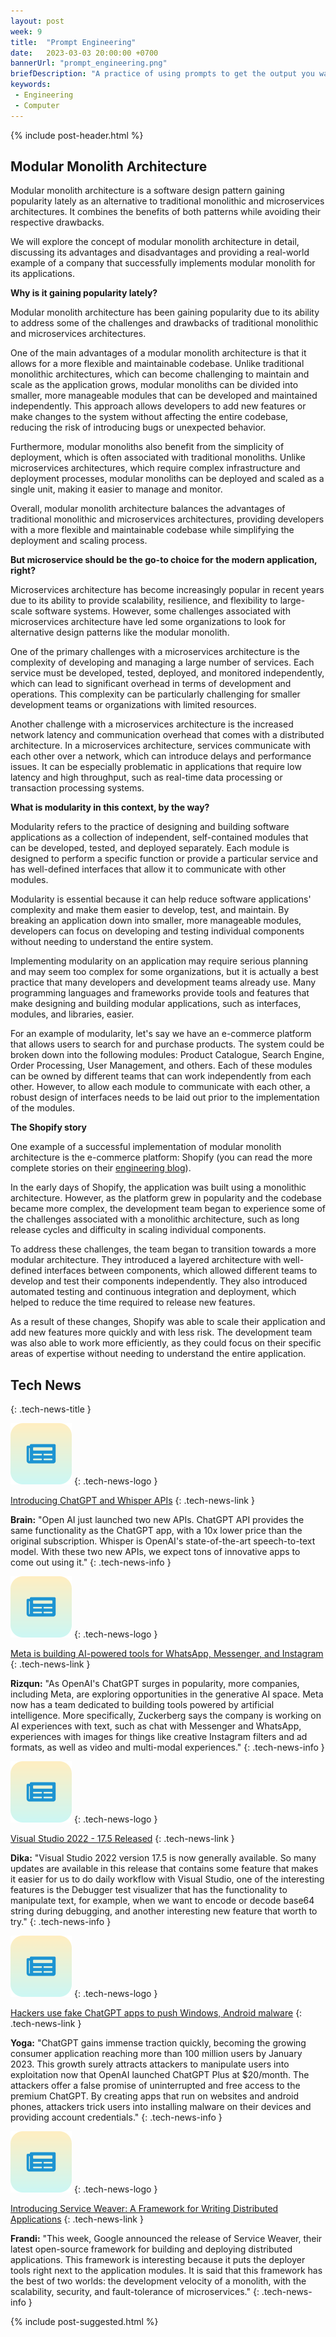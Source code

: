 ```yaml
---
layout: post
week: 9
title:  "Prompt Engineering"
date:   2023-03-03 20:00:00 +0700
bannerUrl: "prompt_engineering.png"
briefDescription: "A practice of using prompts to get the output you want in NLP and AI models."
keywords:
 - Engineering
 - Computer
---
```


{% include post-header.html %}

## Modular Monolith Architecture

Modular monolith architecture is a software design pattern gaining popularity lately as an alternative to traditional monolithic and microservices architectures. It combines the benefits of both patterns while avoiding their respective drawbacks. 

We will explore the concept of modular monolith architecture in detail, discussing its advantages and disadvantages and providing a real-world example of a company that successfully implements modular monolith for its applications.

__Why is it gaining popularity lately?__

Modular monolith architecture has been gaining popularity due to its ability to address some of the challenges and drawbacks of traditional monolithic and microservices architectures.

One of the main advantages of a modular monolith architecture is that it allows for a more flexible and maintainable codebase. Unlike traditional monolithic architectures, which can become challenging to maintain and scale as the application grows, modular monoliths can be divided into smaller, more manageable modules that can be developed and maintained independently. This approach allows developers to add new features or make changes to the system without affecting the entire codebase, reducing the risk of introducing bugs or unexpected behavior.

Furthermore, modular monoliths also benefit from the simplicity of deployment, which is often associated with traditional monoliths. Unlike microservices architectures, which require complex infrastructure and deployment processes, modular monoliths can be deployed and scaled as a single unit, making it easier to manage and monitor.

Overall, modular monolith architecture balances the advantages of traditional monolithic and microservices architectures, providing developers with a more flexible and maintainable codebase while simplifying the deployment and scaling process.

__But microservice should be the go-to choice for the modern application, right?__

Microservices architecture has become increasingly popular in recent years due to its ability to provide scalability, resilience, and flexibility to large-scale software systems. However, some challenges associated with microservices architecture have led some organizations to look for alternative design patterns like the modular monolith.

One of the primary challenges with a microservices architecture is the complexity of developing and managing a large number of services. Each service must be developed, tested, deployed, and monitored independently, which can lead to significant overhead in terms of development and operations. This complexity can be particularly challenging for smaller development teams or organizations with limited resources.

Another challenge with a microservices architecture is the increased network latency and communication overhead that comes with a distributed architecture. In a microservices architecture, services communicate with each other over a network, which can introduce delays and performance issues. It can be especially problematic in applications that require low latency and high throughput, such as real-time data processing or transaction processing systems.

__What is modularity in this context, by the way?__

Modularity refers to the practice of designing and building software applications as a collection of independent, self-contained modules that can be developed, tested, and deployed separately. Each module is designed to perform a specific function or provide a particular service and has well-defined interfaces that allow it to communicate with other modules.

Modularity is essential because it can help reduce software applications' complexity and make them easier to develop, test, and maintain. By breaking an application down into smaller, more manageable modules, developers can focus on developing and testing individual components without needing to understand the entire system.

Implementing modularity on an application may require serious planning and may seem too complex for some organizations, but it is actually a best practice that many developers and development teams already use. Many programming languages and frameworks provide tools and features that make designing and building modular applications, such as interfaces, modules, and libraries, easier.

For an example of modularity, let's say we have an e-commerce platform that allows users to search for and purchase products. The system could be broken down into the following modules: Product Catalogue, Search Engine, Order Processing, User Management, and others. Each of these modules can be owned by different teams that can work independently from each other. However, to allow each module to communicate with each other, a robust design of interfaces needs to be laid out prior to the implementation of the modules.

__The Shopify story__

One example of a successful implementation of modular monolith architecture is the e-commerce platform: Shopify (you can read the more complete stories on their [engineering blog](https://shopify.engineering/shopify-monolith)). 

In the early days of Shopify, the application was built using a monolithic architecture. However, as the platform grew in popularity and the codebase became more complex, the development team began to experience some of the challenges associated with a monolithic architecture, such as long release cycles and difficulty in scaling individual components.

To address these challenges, the team began to transition towards a more modular architecture. They introduced a layered architecture with well-defined interfaces between components, which allowed different teams to develop and test their components independently. They also introduced automated testing and continuous integration and deployment, which helped to reduce the time required to release new features.

As a result of these changes, Shopify was able to scale their application and add new features more quickly and with less risk. The development team was also able to work more efficiently, as they could focus on their specific areas of expertise without needing to understand the entire application.

## Tech News
{: .tech-news-title }

![memo](/assets/images/tech-news.svg)
{: .tech-news-logo }

[Introducing ChatGPT and Whisper APIs](https://openai.com/blog/introducing-chatgpt-and-whisper-apis)
{: .tech-news-link }

__Brain:__ "Open AI just launched two new APIs. ChatGPT API provides the same functionality as the ChatGPT app, with a 10x lower price than the original subscription. Whisper is OpenAI's state-of-the-art speech-to-text model. With these two new APIs, we expect tons of innovative apps to come out using it."
{: .tech-news-info }

![memo](/assets/images/tech-news.svg)
{: .tech-news-logo }

[Meta is building AI-powered tools for WhatsApp, Messenger, and Instagram](https://www.theverge.com/2023/2/27/23617477/mark-zuckerberg-meta-ai-tools-personas)
{: .tech-news-link }

__Rizqun:__ "As OpenAI's ChatGPT surges in popularity, more companies, including Meta, are exploring opportunities in the generative AI space. Meta now has a team dedicated to building tools powered by artificial intelligence. More specifically, Zuckerberg says the company is working on AI experiences with text, such as chat with Messenger and WhatsApp, experiences with images for things like creative Instagram filters and ad formats, as well as video and multi-modal experiences."
{: .tech-news-info }

![memo](/assets/images/tech-news.svg)
{: .tech-news-logo }

[Visual Studio 2022 - 17.5 Released](https://devblogs.microsoft.com/visualstudio/visual-studio-2022-17-5-released/)
{: .tech-news-link }

__Dika:__ "Visual Studio 2022 version 17.5 is now generally available. So many updates are available in this release that contains some feature that makes it easier for us to do daily workflow with Visual Studio, one of the interesting features is the Debugger test visualizer that has the functionality to manipulate text, for example, when we want to encode or decode base64 string during debugging, and another interesting new feature that worth to try."
{: .tech-news-info }

![memo](/assets/images/tech-news.svg)
{: .tech-news-logo }

[Hackers use fake ChatGPT apps to push Windows, Android malware](https://www.bleepingcomputer.com/news/security/hackers-use-fake-chatgpt-apps-to-push-windows-android-malware/)
{: .tech-news-link }

__Yoga:__ "ChatGPT gains immense traction quickly, becoming the growing consumer application reaching more than 100 million users by January 2023. This growth surely attracts attackers to manipulate users into exploitation now that OpenAI launched ChatGPT Plus at $20/month. The attackers offer a false promise of uninterrupted and free access to the premium ChatGPT. By creating apps that run on websites and android phones, attackers trick users into installing malware on their devices and providing account credentials."
{: .tech-news-info }

![memo](/assets/images/tech-news.svg)
{: .tech-news-logo }

[Introducing Service Weaver: A Framework for Writing Distributed Applications](https://opensource.googleblog.com/2023/03/introducing-service-weaver-framework-for-writing-distributed-applications.html)
{: .tech-news-link }

__Frandi:__ "This week, Google announced the release of Service Weaver, their latest open-source framework for building and deploying distributed applications. This framework is interesting because it puts the deployer tools right next to the application modules. It is said that this framework has the best of two worlds: the development velocity of a monolith, with the scalability, security, and fault-tolerance of microservices."
{: .tech-news-info }

{% include post-suggested.html %}